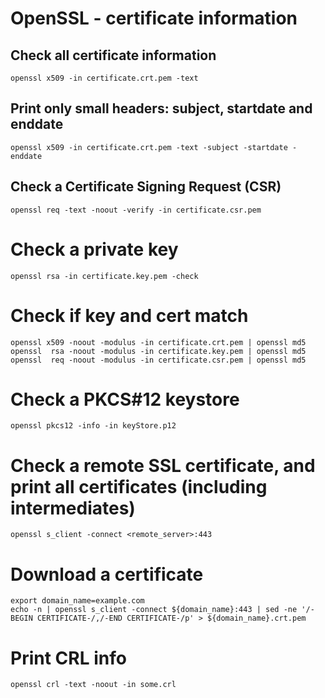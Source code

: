 # OpenSSL - certificate information

## Check all certificate information

```
openssl x509 -in certificate.crt.pem -text
```

## Print only small headers: subject, startdate and enddate

```
openssl x509 -in certificate.crt.pem -text -subject -startdate -enddate
```

## Check a Certificate Signing Request (CSR)

```
openssl req -text -noout -verify -in certificate.csr.pem
```

# Check a private key

```
openssl rsa -in certificate.key.pem -check
```

# Check if key and cert match

```
openssl x509 -noout -modulus -in certificate.crt.pem | openssl md5
openssl  rsa -noout -modulus -in certificate.key.pem | openssl md5
openssl  req -noout -modulus -in certificate.csr.pem | openssl md5
```

# Check a PKCS#12 keystore

```
openssl pkcs12 -info -in keyStore.p12
```

# Check a remote SSL certificate, and print all certificates (including intermediates)

```
openssl s_client -connect <remote_server>:443
```

# Download a certificate

```
export domain_name=example.com
echo -n | openssl s_client -connect ${domain_name}:443 | sed -ne '/-BEGIN CERTIFICATE-/,/-END CERTIFICATE-/p' > ${domain_name}.crt.pem
```

# Print CRL info

```
openssl crl -text -noout -in some.crl
```
